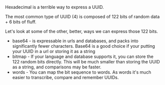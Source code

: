 Hexadecimal is a terrible way to express a UUID.

The most common type of UUID (4) is composed of 122 bits of random data + 6 bits of fluff.

Let's look at some of the other, better, ways we can express those 122 bits.

- base64 - is expressable in urls and databases, and packs into significantly fewer characters.  Base64 is a good choice if your putting your UUID in a url or storing it as a string
- bitmap - If your language and database supports it, you can store the 122 random bits directly.  This will be much smaller than storing the UUID as a string, and comparisons may be faster.
- words - You can map the bit sequence to words.  As words it's much easier to transcribe, compare and remember UUIDs.

